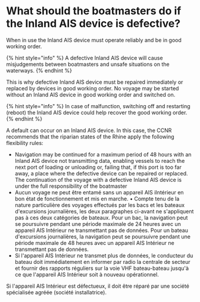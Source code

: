 # What should the boatmasters do if the Inland AIS device is defective?

When in use the Inland AIS device must operate reliably and be in good working order.

{% hint style="info" %}
A defective Inland AIS device will cause misjudgements between boatmasters and unsafe situations on the waterways.
{% endhint %}

This is why defective Inland AIS device must be repaired immediately or replaced by devices in good working order. No voyage may be started without an Inland AIS device in good working order and switched on.

{% hint style="info" %}
In case of malfunction, switching off and restarting \(reboot\) the Inland AIS device could help recover the good working order.
{% endhint %}

A default can occur on an Inland AIS device.  In this case, the CCNR recommends that the riparian states of the Rhine apply the following flexibility rules:

* Navigation may be continued for a maximum period of 48 hours with an Inland AIS device not transmitting data, enabling vessels to reach the next port of loading or unloading or, failing that, if this port is too far away, a place where the defective device can be repaired or replaced. The continuation of the voyage with a defective Inland AIS device is under the full responsibility of the boatmaster
* Aucun voyage ne peut être entamé sans un appareil AIS iIntérieur en bon état de fonctionnement et mis en marche. • Compte tenu de la nature particulière des voyages effectués par les bacs et les bateaux d'excursions journalières, les deux paragraphes ci-avant ne s'appliquent pas à ces deux catégories de bateaux. Pour un bac, la navigation peut se poursuivre pendant une période maximale de 24 heures avec un appareil AIS Intérieur ne transmettant pas de données. Pour un bateau d'excursions journalières, la navigation peut se poursuivre pendant une période maximale de 48 heures avec un appareil AIS Intérieur ne transmettant pas de données. 
* Si l'appareil AIS Intérieur ne transmet plus de données, le conducteur du bateau doit immédiatement en informer par radio la centrale de secteur et fournir des rapports réguliers sur la voie VHF bateau-bateau jusqu'à ce que l'appareil AIS Intérieur soit à nouveau opérationnel. 

Si l'appareil AIS Intérieur est défectueux, il doit être réparé par une société spécialisée agréée \(société installatrice\).

